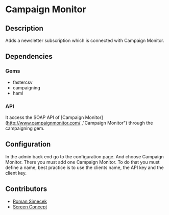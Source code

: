 # Campaign Monitor

## Description

Adds a newsletter subscription which is connected with Campaign Monitor.

## Dependencies

### Gems

* fastercsv
* campaigning
* haml

### API

It access the SOAP API of [Campaign Monitor](http://www.campaignmonitor.com/ ,"Campaign Monitor") through the campaigning gem.


## Configuration

In the admin back end go to the configuration page.
And choose Campaign Monitor.
There you must add one Campaign Monitor.
To do that you must define a name, best practice is to use the clients name, the API key and the client key.

## Contributors

* [Roman Simecek](mailto:roman@good2go.ch, "Roman Simecek")
* [Screen Concept](http://screenconcept.ch, "Screen Concept")

